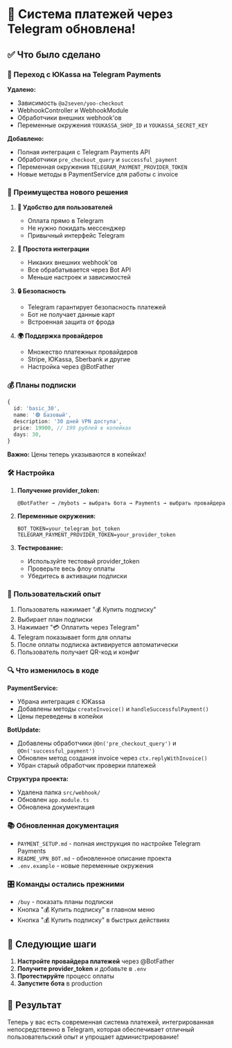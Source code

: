 # 🎉 Система платежей через Telegram обновлена!

## ✅ Что было сделано

### 🔄 Переход с ЮKassa на Telegram Payments

**Удалено:**

- Зависимость `@a2seven/yoo-checkout`
- WebhookController и WebhookModule
- Обработчики внешних webhook'ов
- Переменные окружения `YOUKASSA_SHOP_ID` и `YOUKASSA_SECRET_KEY`

**Добавлено:**

- Полная интеграция с Telegram Payments API
- Обработчики `pre_checkout_query` и `successful_payment`
- Переменная окружения `TELEGRAM_PAYMENT_PROVIDER_TOKEN`
- Новые методы в PaymentService для работы с invoice

### 🎯 Преимущества нового решения

1. **🚀 Удобство для пользователей**
   - Оплата прямо в Telegram
   - Не нужно покидать мессенджер
   - Привычный интерфейс Telegram

2. **🔧 Простота интеграции**
   - Никаких внешних webhook'ов
   - Все обрабатывается через Bot API
   - Меньше настроек и зависимостей

3. **🔒 Безопасность**
   - Telegram гарантирует безопасность платежей
   - Бот не получает данные карт
   - Встроенная защита от фрода

4. **🌍 Поддержка провайдеров**
   - Множество платежных провайдеров
   - Stripe, ЮKassa, Sberbank и другие
   - Настройка через @BotFather

### 💰 Планы подписки

```typescript
{
  id: 'basic_30',
  name: '🟢 Базовый',
  description: '30 дней VPN доступа',
  price: 19900, // 199 рублей в копейках
  days: 30,
}
```

**Важно:** Цены теперь указываются в копейках!

### 🛠️ Настройка

1. **Получение provider_token:**

   ```
   @BotFather → /mybots → выбрать бота → Payments → выбрать провайдера
   ```

2. **Переменные окружения:**

   ```env
   BOT_TOKEN=your_telegram_bot_token
   TELEGRAM_PAYMENT_PROVIDER_TOKEN=your_provider_token
   ```

3. **Тестирование:**
   - Используйте тестовый provider_token
   - Проверьте весь флоу оплаты
   - Убедитесь в активации подписки

### 📱 Пользовательский опыт

1. Пользователь нажимает "💰 Купить подписку"
2. Выбирает план подписки
3. Нажимает "💳 Оплатить через Telegram"
4. Telegram показывает form для оплаты
5. После оплаты подписка активируется автоматически
6. Пользователь получает QR-код и конфиг

### 🔍 Что изменилось в коде

**PaymentService:**

- Убрана интеграция с ЮKassa
- Добавлены методы `createInvoice()` и `handleSuccessfulPayment()`
- Цены переведены в копейки

**BotUpdate:**

- Добавлены обработчики `@On('pre_checkout_query')` и `@On('successful_payment')`
- Обновлен метод создания invoice через `ctx.replyWithInvoice()`
- Убран старый обработчик проверки платежей

**Структура проекта:**

- Удалена папка `src/webhook/`
- Обновлен `app.module.ts`
- Обновлена документация

### 📚 Обновленная документация

- `PAYMENT_SETUP.md` - полная инструкция по настройке Telegram Payments
- `README_VPN_BOT.md` - обновленное описание проекта
- `.env.example` - новые переменные окружения

### 🎛️ Команды остались прежними

- `/buy` - показать планы подписки
- Кнопка "💰 Купить подписку" в главном меню
- Кнопка "💰 Купить подписку" в быстрых действиях

## 🚀 Следующие шаги

1. **Настройте провайдера платежей** через @BotFather
2. **Получите provider_token** и добавьте в `.env`
3. **Протестируйте** процесс оплаты
4. **Запустите бота** в production

## 🎯 Результат

Теперь у вас есть современная система платежей, интегрированная непосредственно в Telegram, которая обеспечивает отличный пользовательский опыт и упрощает администрирование!
